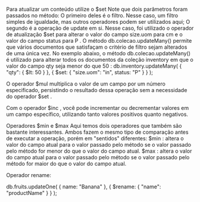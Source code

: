 Para atualizar um conteúdo utilize o $set 
Note que dois parâmetros foram passados no método:
O primeiro deles é o filtro. Nesse caso, um filtro simples de igualdade, mas outros operadores podem ser utilizados aqui;
O segundo é a operação de update em si. Nesse caso, foi utilizado o operador de atualização $set para alterar o valor do campo size.uom para cm e o valor do campo status para P .
O método db.colecao.updateMany() permite que vários documentos que satisfaçam o critério de filtro sejam alterados de uma única vez.
No exemplo abaixo, o método db.colecao.updateMany() é utilizado para alterar todos os documentos da coleção inventory em que o valor do campo qty seja menor do que 50 :
db.inventory.updateMany(
  { "qty": { $lt: 50 } },
  { $set: { "size.uom": "in", status: "P" } }
);

O operador $mul multiplica o valor de um campo por um número especificado, persistindo o resultado dessa operação sem a necessidade do operador $set .

Com o operador $inc , você pode incrementar ou decrementar valores em um campo específico, utilizando tanto valores positivos quanto negativos.

Operadores $min e $max
Aqui temos dois operadores que também são bastante interessantes. Ambos fazem o mesmo tipo de comparação antes de executar a operação, porém em "sentidos" diferentes:
$min : altera o valor do campo atual para o valor passado pelo método se o valor passado pelo método for menor do que o valor do campo atual.
$max : altera o valor do campo atual para o valor passado pelo método se o valor passado pelo método for maior do que o valor do campo atual.

Operador rename:

db.fruits.updateOne(
  { name: "Banana" },
  { $rename: {
      "name": "productName"
    }
  }
);
